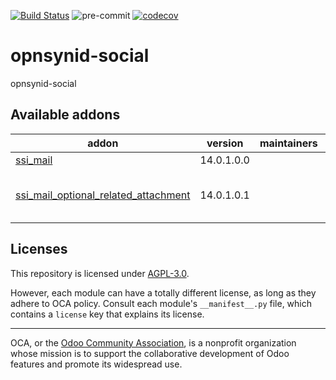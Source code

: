 [![Build Status](https://travis-ci.com/open-synergy/opnsynid-social.svg?branch=14.0)](https://travis-ci.com/open-synergy/opnsynid-social)
![pre-commit](https://github.com/open-synergy/opnsynid-social/actions/workflows/pre-commit.yml/badge.svg)
[![codecov](https://codecov.io/gh/open-synergy/opnsynid-social/branch/14.0/graph/badge.svg)](https://codecov.io/gh/open-synergy/opnsynid-social)

<!-- /!\ do not modify above this line -->

# opnsynid-social

opnsynid-social

<!-- /!\ do not modify below this line -->

<!-- prettier-ignore-start -->

[//]: # (addons)

Available addons
----------------
addon | version | maintainers | summary
--- | --- | --- | ---
[ssi_mail](ssi_mail/) | 14.0.1.0.0 |  | Mail App
[ssi_mail_optional_related_attachment](ssi_mail_optional_related_attachment/) | 14.0.1.0.1 |  | Optionaly Attach Related Attachment

[//]: # (end addons)

<!-- prettier-ignore-end -->

## Licenses

This repository is licensed under [AGPL-3.0](LICENSE).

However, each module can have a totally different license, as long as they adhere to OCA
policy. Consult each module's `__manifest__.py` file, which contains a `license` key
that explains its license.

----

OCA, or the [Odoo Community Association](http://odoo-community.org/), is a nonprofit
organization whose mission is to support the collaborative development of Odoo features
and promote its widespread use.
